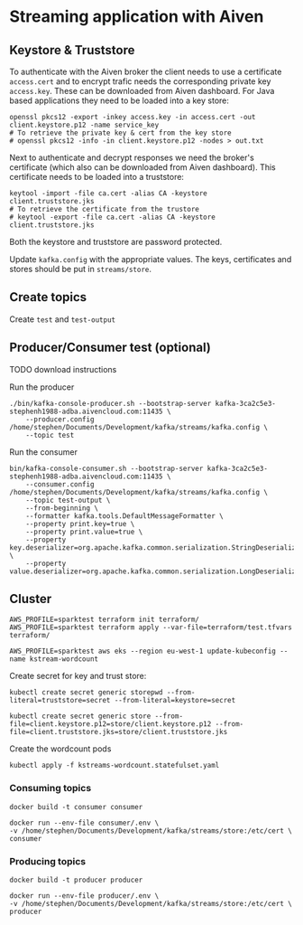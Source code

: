 # Streaming application with Aiven

## Keystore & Truststore
To authenticate with the Aiven broker the client needs to use a certificate `access.cert` and to encrypt trafic needs the corresponding private key `access.key`. These can be downloaded from Aiven dashboard. For Java based applications they need to be loaded into a key store:

    openssl pkcs12 -export -inkey access.key -in access.cert -out client.keystore.p12 -name service_key
    # To retrieve the private key & cert from the key store
    # openssl pkcs12 -info -in client.keystore.p12 -nodes > out.txt

Next to authenticate and decrypt responses we need the broker's certificate (which also can be downloaded from Aiven dashboard). This certificate needs to be loaded into a truststore:

    keytool -import -file ca.cert -alias CA -keystore client.truststore.jks
    # To retrieve the certificate from the trustore
    # keytool -export -file ca.cert -alias CA -keystore client.truststore.jks

Both the keystore and truststore are password protected.

Update `kafka.config` with the appropriate values. The keys, certificates and stores should be put in `streams/store`.

## Create topics

Create `test` and `test-output`

## Producer/Consumer test (optional)

TODO download instructions

Run the producer
```
./bin/kafka-console-producer.sh --bootstrap-server kafka-3ca2c5e3-stephenh1988-adba.aivencloud.com:11435 \
    --producer.config /home/stephen/Documents/Development/kafka/streams/kafka.config \
    --topic test
```

Run the consumer
```
bin/kafka-console-consumer.sh --bootstrap-server kafka-3ca2c5e3-stephenh1988-adba.aivencloud.com:11435 \
    --consumer.config /home/stephen/Documents/Development/kafka/streams/kafka.config \
    --topic test-output \
    --from-beginning \
    --formatter kafka.tools.DefaultMessageFormatter \
    --property print.key=true \
    --property print.value=true \
    --property key.deserializer=org.apache.kafka.common.serialization.StringDeserializer \
    --property value.deserializer=org.apache.kafka.common.serialization.LongDeserializer
```

## Cluster


```
AWS_PROFILE=sparktest terraform init terraform/
AWS_PROFILE=sparktest terraform apply --var-file=terraform/test.tfvars terraform/
```

```
AWS_PROFILE=sparktest aws eks --region eu-west-1 update-kubeconfig --name kstream-wordcount
```

Create secret for key and trust store:

```
kubectl create secret generic storepwd --from-literal=truststore=secret --from-literal=keystore=secret

kubectl create secret generic store --from-file=client.keystore.p12=store/client.keystore.p12 --from-file=client.truststore.jks=store/client.truststore.jks
```

Create the wordcount pods

```
kubectl apply -f kstreams-wordcount.statefulset.yaml
```

### Consuming topics

```
docker build -t consumer consumer

docker run --env-file consumer/.env \
-v /home/stephen/Documents/Development/kafka/streams/store:/etc/cert \
consumer
```

### Producing topics

```
docker build -t producer producer

docker run --env-file producer/.env \
-v /home/stephen/Documents/Development/kafka/streams/store:/etc/cert \
producer
```

